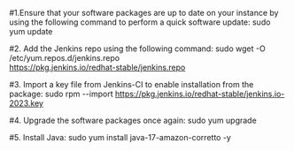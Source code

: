 #1.Ensure that your software packages are up to date on your instance by using the following command to perform a quick software update:
sudo yum update

#2. Add the Jenkins repo using the following command:
sudo wget -O /etc/yum.repos.d/jenkins.repo \
    https://pkg.jenkins.io/redhat-stable/jenkins.repo

#3. Import a key file from Jenkins-CI to enable installation from the package:
sudo rpm --import https://pkg.jenkins.io/redhat-stable/jenkins.io-2023.key

#4. Upgrade the software packages once again:
sudo yum upgrade

#5. Install Java:
sudo yum install java-17-amazon-corretto -y
